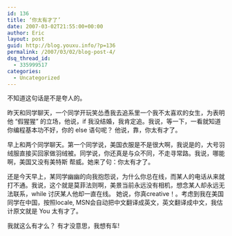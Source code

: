 ```yaml
---
id: 136
title: ‘你太有才了’
date: 2007-03-02T21:55:00+00:00
author: Eric
layout: post
guid: http://blog.youxu.info/?p=136
permalink: /2007/03/02/blog-post-4/
dsq_thread_id:
  - 335999517
categories:
  - Uncategorized
---
```

不知道这句话是不是夸人的。

昨天和同学聊天，一个同学开玩笑怂恿我去追系里一个我不太喜欢的女生，为表明他 &#8220;假猩猩&#8221; 的立场，他说，if 我没结婚，我肯定追。我说，等一下，一看就知道你编程基本功不好，你的 else 语句呢？ 他说，靠，你太有才了。

早上和两个同学聊天。第一个同学说，美国衣服是不是很大啊，我说是的，大号羽绒服直接买回家做羽绒被。同学说，你还真是与众不同，不走寻常路。我说，哪能啊，美国又没有美特斯 帮威。她来了句：你太有才了。 

还是今天早上，某同学幽幽的向我抱怨说，为什么你总在线，而某人的电话从来就打不通。我说，这个就是莫菲法则啊，美景当前永远没有相机，想念某人却永远无法联系，while 讨厌某人他却一直在线。 她说，你真creative！。考虑到我在美国同学在中国，按照locale, MSN会自动把中文翻译成英文，英文翻译成中文，我估计原文就是 You 太有才了。

我就这么有才么？ 有才没意思，我想有车!